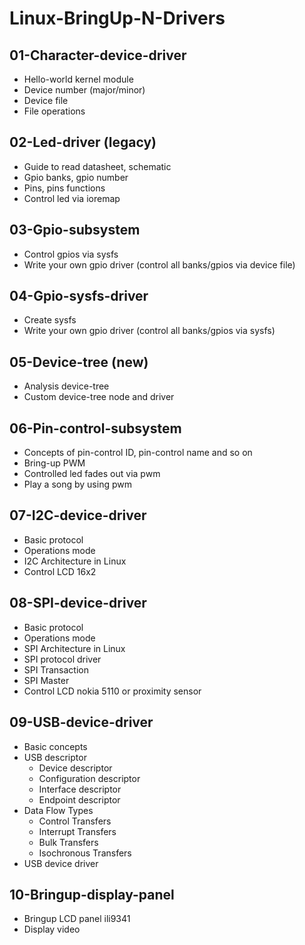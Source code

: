 # Linux-BringUp-N-Drivers

## 01-Character-device-driver
  - Hello-world kernel module
  - Device number (major/minor)
  - Device file
  - File operations
## 02-Led-driver (legacy)
  - Guide to read datasheet, schematic
  - Gpio banks, gpio number
  - Pins, pins functions
  - Control led via ioremap
## 03-Gpio-subsystem
  - Control gpios via sysfs
  - Write your own gpio driver (control all banks/gpios via device file)
## 04-Gpio-sysfs-driver
  - Create sysfs
  - Write your own gpio driver (control all banks/gpios via sysfs) 
## 05-Device-tree (new)
  - Analysis device-tree
  - Custom device-tree node and driver
## 06-Pin-control-subsystem
  - Concepts of pin-control ID, pin-control name and so on
  - Bring-up PWM
  - Controlled led fades out via pwm
  - Play a song by using pwm
## 07-I2C-device-driver
  - Basic protocol
  - Operations mode
  - I2C Architecture in Linux
  - Control LCD 16x2
## 08-SPI-device-driver
  - Basic protocol
  - Operations mode
  - SPI Architecture in Linux
  - SPI protocol driver
  - SPI Transaction
  - SPI Master
  - Control LCD nokia 5110 or proximity sensor
## 09-USB-device-driver
  - Basic concepts
  - USB descriptor
    - Device descriptor
    - Configuration descriptor
    - Interface descriptor
    - Endpoint descriptor
  - Data Flow Types
    - Control Transfers
    - Interrupt Transfers
    - Bulk Transfers
    - Isochronous Transfers
  - USB device driver
## 10-Bringup-display-panel
  - Bringup LCD panel ili9341
  - Display video
